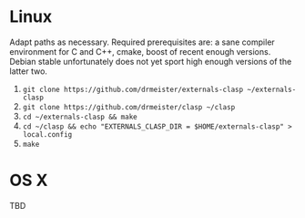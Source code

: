 # Linux
Adapt paths as necessary. Required prerequisites are: a sane compiler environment for C and C++, cmake, boost of recent enough versions. Debian stable unfortunately does not yet sport high enough versions of the latter two.

1. `git clone https://github.com/drmeister/externals-clasp ~/externals-clasp`
2. `git clone https://github.com/drmeister/clasp ~/clasp`
3. `cd ~/externals-clasp && make`
4. `cd ~/clasp && echo "EXTERNALS_CLASP_DIR = $HOME/externals-clasp" > local.config`
5. `make`

# OS X
TBD